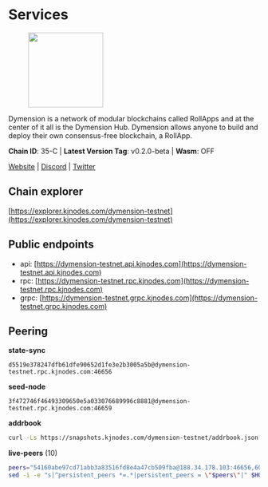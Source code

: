 # Services

<figure><img src="https://raw.githubusercontent.com/kj89/testnet_manuals/main/pingpub/logos/dymension.png" width="150" alt=""><figcaption></figcaption></figure>

Dymension is a network of modular blockchains called RollApps  and at the center of it all is the Dymension Hub. Dymension  allows anyone to build and deploy their own consensus-free blockchain, a RollApp.

**Chain ID**: 35-C | **Latest Version Tag**: v0.2.0-beta | **Wasm**: OFF

[Website](https://dymension.xyz/) | [Discord](https://discord.gg/dymension) | [Twitter](https://twitter.com/dymensionXYZ)




## Chain explorer
[https://explorer.kjnodes.com/dymension-testnet](https://explorer.kjnodes.com/dymension-testnet)

## Public endpoints

* api: [https://dymension-testnet.api.kjnodes.com](https://dymension-testnet.api.kjnodes.com)
* rpc: [https://dymension-testnet.rpc.kjnodes.com](https://dymension-testnet.rpc.kjnodes.com)
* grpc: [https://dymension-testnet.grpc.kjnodes.com](https://dymension-testnet.grpc.kjnodes.com)

## Peering

**state-sync**

```text
d5519e378247dfb61dfe90652d1fe3e2b3005a5b@dymension-testnet.rpc.kjnodes.com:46656
```

**seed-node**

```text
3f472746f46493309650e5a033076689996c8881@dymension-testnet.rpc.kjnodes.com:46659
```

**addrbook**
```bash
curl -Ls https://snapshots.kjnodes.com/dymension-testnet/addrbook.json > $HOME/.dymension/config/addrbook.json
```

**live-peers** (10)
```bash
peers="54160abe97cd71abb3a83516fd8e4a47cb509fba@188.34.178.103:46656,6011e62596d177073f3bed476622162652ab4310@164.68.105.143:26656,ba2ef45240cc997443df795b801a34602ba68b55@65.109.92.241:17886,d5519e378247dfb61dfe90652d1fe3e2b3005a5b@65.109.68.190:46656,e5c22b3a303e323e7292d96f5aa2bc46140488f8@65.109.229.198:46656,7fc44e2651006fb2ddb4a56132e738da2845715f@65.108.6.45:61256,9111fd409e5521470b9b33a46009f5e53c646a0d@178.62.81.245:45656,dddc76ca6279ac90b12cf35b39c46a2fc2c2ce52@5.161.78.48:46656,7c720f2d079174ed7ce478b026ac3906a630d716@167.99.178.186:26656,f11d87d4d7ed4497b446b0071ca59096126da671@165.22.96.174:26656"
sed -i -e "s|^persistent_peers *=.*|persistent_peers = \"$peers\"|" $HOME/.dymension/config/config.toml
```
